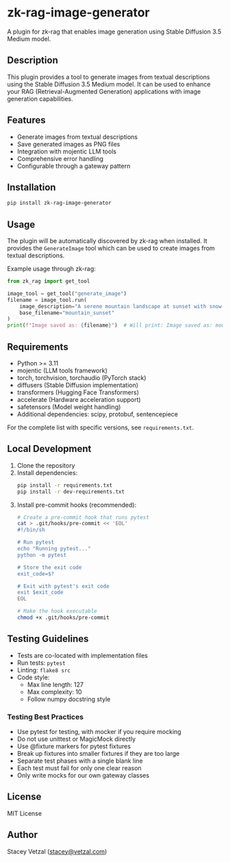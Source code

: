# zk-rag-image-generator

A plugin for zk-rag that enables image generation using Stable Diffusion 3.5 Medium model.

## Description

This plugin provides a tool to generate images from textual descriptions using the Stable Diffusion 3.5 Medium model. It can be used to enhance your RAG (Retrieval-Augmented Generation) applications with image generation capabilities.

## Features

- Generate images from textual descriptions
- Save generated images as PNG files
- Integration with mojentic LLM tools
- Comprehensive error handling
- Configurable through a gateway pattern

## Installation

```bash
pip install zk-rag-image-generator
```

## Usage

The plugin will be automatically discovered by zk-rag when installed. It provides the `GenerateImage` tool which can be used to create images from textual descriptions.

Example usage through zk-rag:

```python
from zk_rag import get_tool

image_tool = get_tool("generate_image")
filename = image_tool.run(
    image_description="A serene mountain landscape at sunset with snow-capped peaks and a clear lake reflecting the orange sky",
    base_filename="mountain_sunset"
)
print(f"Image saved as: {filename}")  # Will print: Image saved as: mountain_sunset.png
```

## Requirements

- Python >= 3.11
- mojentic (LLM tools framework)
- torch, torchvision, torchaudio (PyTorch stack)
- diffusers (Stable Diffusion implementation)
- transformers (Hugging Face Transformers)
- accelerate (Hardware acceleration support)
- safetensors (Model weight handling)
- Additional dependencies: scipy, protobuf, sentencepiece

For the complete list with specific versions, see `requirements.txt`.

## Local Development

1. Clone the repository
2. Install dependencies:
   ```bash
   pip install -r requirements.txt
   pip install -r dev-requirements.txt
   ```
3. Install pre-commit hooks (recommended):
   ```bash
   # Create a pre-commit hook that runs pytest
   cat > .git/hooks/pre-commit << 'EOL'
   #!/bin/sh

   # Run pytest
   echo "Running pytest..."
   python -m pytest

   # Store the exit code
   exit_code=$?

   # Exit with pytest's exit code
   exit $exit_code
   EOL

   # Make the hook executable
   chmod +x .git/hooks/pre-commit
   ```

## Testing Guidelines

- Tests are co-located with implementation files
- Run tests: `pytest`
- Linting: `flake8 src`
- Code style:
  - Max line length: 127
  - Max complexity: 10
  - Follow numpy docstring style

### Testing Best Practices
- Use pytest for testing, with mocker if you require mocking
- Do not use unittest or MagicMock directly
- Use @fixture markers for pytest fixtures
- Break up fixtures into smaller fixtures if they are too large
- Separate test phases with a single blank line
- Each test must fail for only one clear reason
- Only write mocks for our own gateway classes

## License

MIT License

## Author

Stacey Vetzal (stacey@vetzal.com)

